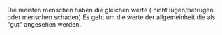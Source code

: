 Die meisten menschen haben die gleichen werte ( nicht lügen/betrügen oder menschen schaden)
Es geht um die werte der allgemeinheit die als "gut" angesehen werden.